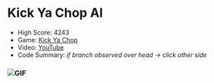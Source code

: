 # Kick Ya Chop AI
* High Score: 4243
* Game: [Kick Ya Chop](https://www.addictinggames.com/clicker/kick-ya-chop)
* Video: [YouTube](https://youtu.be/8hsjaKSZLWE)
* Code Summary: *if branch observed over head &rarr; click other side*
### ![GIF](https://media.giphy.com/media/7njqMNZjadiPkD0pPM/giphy.gif)
